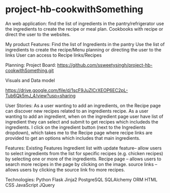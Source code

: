 # project-hb-cookwithSomething
An web application: find the list of ingredients in the pantry/refrigerator use the ingredients to create the recipe or meal plan.
Cookbooks with recipe or direct the user to the websites.

My product Features:
Find the list of Ingredients in the pantry
Use the list of ingredients to create the recipe/Menu planning or directing the user to the links
User can access to Recipe links/Recipes


Planning:
Project Board:
https://github.com/ssweetysingh/project-hb-cookwithSomething.git

Visuals and Data model

https://drive.google.com/file/d/1scF9JuZlCrXEOP6EC2pL-Tub6Qk5mJ_4/view?usp=sharing

User Stories:
As a user wanting to add an ingredients, on the Recipe page can discover new recipes related to an ingredients recipe.
As a user wanting to add an ingredient, when on the ingredient page user have list of ingredient they can select and submit to get recipes which includeds the ingredients. I click on the ingredient button (next to the Ingredients dropdown), which takes me to the Recipe page where recipe links are provided to get an options which includes that main ingredients.

Features:
Existing Features
Ingredient list with update feature– allow users to select ingredients from the list for specific recipes (e.g. chicken recipes) by selecting one or more of the ingredients.
Recipe page – allows users to search more recipes in the page by clicking on the image.
source links – allows users by clicking the source link fro more recipes.

Technologies:
Python
Flask
Jinja2
PostgreSQL
SQLAlchemy ORM
HTML
CSS
JavaScript
JQuery







